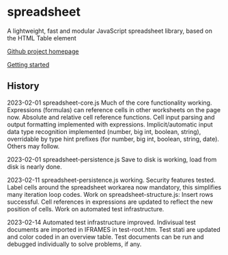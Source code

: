 # spreadsheet
A lightweight, fast and modular JavaScript spreadsheet library, based on the HTML Table element

[Github project homepage](https://bassmationcode.github.io/spreadsheet/index.htm)  

[Getting started](https://bassmationcode.github.io/spreadsheet/getting-started.htm)  

## History

2023-02-01  spreadsheet-core.js  Much of the core functionality working. Expressions (formulas) can reference cells in other worksheets on the page now. Absolute and relative cell reference functions. Cell input parsing and output formatting implemented with expressions. Implicit/automatic input data type recognition implemented (number, big int, boolean, string), overridable by type hint prefixes (for number, big int, boolean, string, date). Others may follow.

2023-02-01  spreadsheet-persistence.js  Save to disk is working, load from disk is nearly done.

2023-02-11	spreadsheet-persistence.js working. Security features tested. Label cells around the spreadsheet workarea now mandatory, this simplifies many iteration loop codes. Work on spreadsheet-structure.js: Insert rows successful. Cell references in expressions are updated to reflect the new position of cells. Work on automated test infrastructure.

2023-02-14  Automated test infrastructure improved. Indivisual test documents are imported in IFRAMES in test-root.htm. Test stati are updated and color coded in an overview table. Test documents can be run and debugged individually to solve problems, if any.
